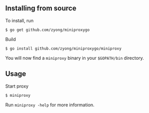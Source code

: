 Installing from source
----------------------

To install, run

    $ go get github.com/zyong/miniproxygo

Build

    $ go install github.com/zyong/miniproxygo/miniproxy

You will now find a `miniproxy` binary in your `$GOPATH/bin` directory.

Usage
-----

Start proxy

    $ miniproxy 

Run `miniproxy -help` for more information.
